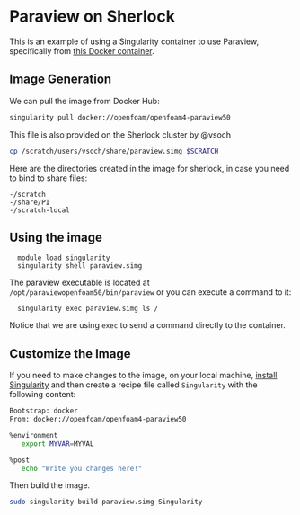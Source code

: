 # Paraview on Sherlock

This is an example of using a Singularity container to use Paraview, specifically from [this Docker container](https://hub.docker.com/r/openfoam/openfoam4-paraview50/).

## Image Generation
We can pull the image from Docker Hub:

```bash
singularity pull docker://openfoam/openfoam4-paraview50
```

This file is also provided on the Sherlock cluster by @vsoch

```bash
cp /scratch/users/vsoch/share/paraview.simg $SCRATCH
```

Here are the directories created in the image for sherlock, in case you need to bind to share files:

    -/scratch
    -/share/PI
    -/scratch-local


## Using the image

 
      module load singularity
      singularity shell paraview.simg


The paraview executable is located at `/opt/paraviewopenfoam50/bin/paraview` or you can execute a command to it:

      singularity exec paraview.simg ls /


Notice that we are using `exec` to send a command directly to the container.

## Customize the Image

If you need to make changes to the image, on your local machine, [install Singularity](https://singularityware.github.io/install-linux)
and then create a recipe file called `Singularity` with the following content:

```bash
Bootstrap: docker
From: docker://openfoam/openfoam4-paraview50

%environment
   export MYVAR=MYVAL

%post
   echo "Write you changes here!"
```

Then build the image.

```bash
sudo singularity build paraview.simg Singularity
```
